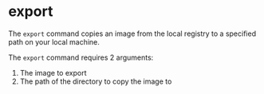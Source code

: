 # export

The `export` command copies an image from the local registry to a specified path on your local machine.

The `export` command requires 2 arguments: 

1. The image to export
2. The path of the directory to copy the image to

